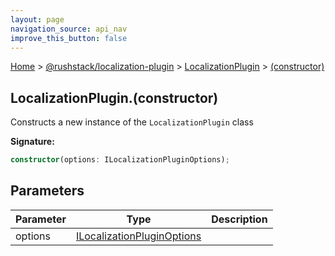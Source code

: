 ```yaml
---
layout: page
navigation_source: api_nav
improve_this_button: false
---
```



[Home](./index.md) &gt; [@rushstack/localization-plugin](./localization-plugin.md) &gt; [LocalizationPlugin](./localization-plugin.localizationplugin.md) &gt; [(constructor)](./localization-plugin.localizationplugin._constructor_.md)

## LocalizationPlugin.(constructor)

Constructs a new instance of the `LocalizationPlugin` class

<b>Signature:</b>

```typescript
constructor(options: ILocalizationPluginOptions);
```

## Parameters

|  Parameter | Type | Description |
|  --- | --- | --- |
|  options | [ILocalizationPluginOptions](./localization-plugin.ilocalizationpluginoptions.md) |  |
